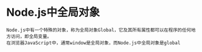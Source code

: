 # Node.js中全局对象
``` 
Node.js中有一个特殊的对象，称为全局对象Global，它及其所有属性都可以在程序的任何地方访问，即全局变量。
在浏览器JavaScript中，通常window是全局对象，而Node.js中全局对象是global

```
